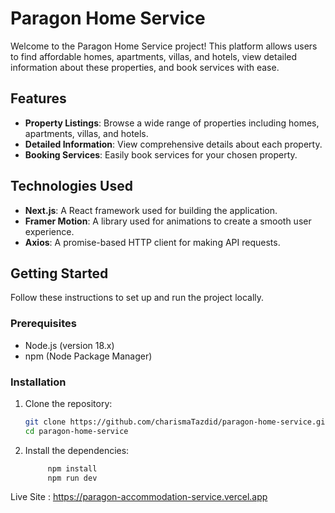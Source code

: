 # Paragon Home Service

Welcome to the Paragon Home Service project! This platform allows users to find affordable homes, apartments, villas, and hotels, view detailed information about these properties, and book services with ease.

## Features

- **Property Listings**: Browse a wide range of properties including homes, apartments, villas, and hotels.
- **Detailed Information**: View comprehensive details about each property.
- **Booking Services**: Easily book services for your chosen property.

## Technologies Used

- **Next.js**: A React framework used for building the application.
- **Framer Motion**: A library used for animations to create a smooth user experience.
- **Axios**: A promise-based HTTP client for making API requests.

## Getting Started

Follow these instructions to set up and run the project locally.

### Prerequisites

- Node.js (version 18.x)
- npm (Node Package Manager)

### Installation

1. Clone the repository:
   ```sh
   git clone https://github.com/charismaTazdid/paragon-home-service.git
   cd paragon-home-service

2. Install the dependencies:
   ```sh 
        npm install
        npm run dev

Live Site : https://paragon-accommodation-service.vercel.app